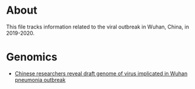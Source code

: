# About 

This file tracks information related to the viral outbreak in Wuhan, China, in 2019-2020.

# Genomics

* [Chinese researchers reveal draft genome of virus implicated in Wuhan pneumonia outbreak](https://doi.org/10.1126/science.aba8829)
